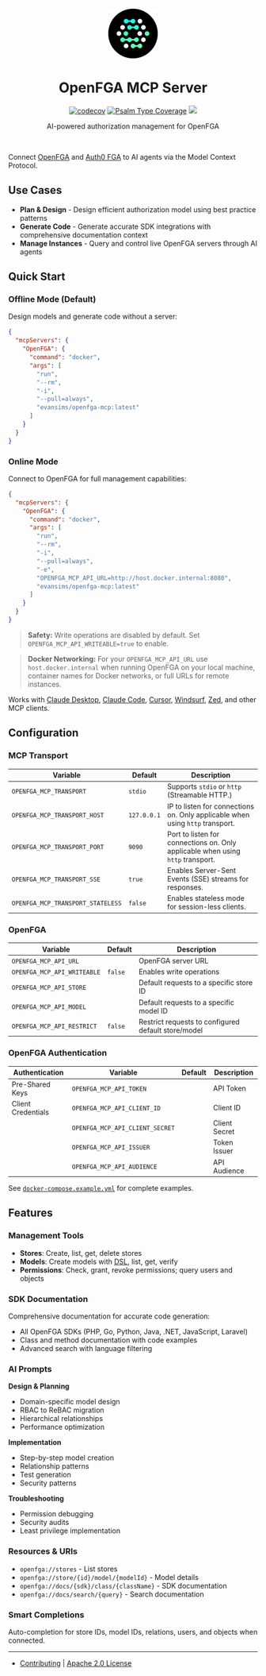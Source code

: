 <div align="center">
  <p><a href="https://openfga.dev"><img src=".github/openfga.png" width="100" /></a></p>

  <h1>OpenFGA MCP Server</h1>

  <p>
    <a href="https://codecov.io/gh/evansims/openfga-mcp" target="_blank"><img src="https://codecov.io/gh/evansims/openfga-mcp/graph/badge.svg?token=DG6KWF1EG6" alt="codecov" /></a>
    <a href="https://shepherd.dev/github/evansims/openfga-mcp" target="_blank"><img src="https://shepherd.dev/github/evansims/openfga-mcp/coverage.svg" alt="Psalm Type Coverage" /></a>
    <a href="https://www.bestpractices.dev/projects/10901"><img src="https://www.bestpractices.dev/projects/10901/badge"></a>
  </p>

  <p>AI-powered authorization management for OpenFGA</p>
</div>

<p><br /></p>

Connect [OpenFGA](https://openfga.dev/) and [Auth0 FGA](https://auth0.com/fine-grained-authorization) to AI agents via the Model Context Protocol.

## Use Cases

- **Plan & Design** - Design efficient authorization model using best practice patterns
- **Generate Code** - Generate accurate SDK integrations with comprehensive documentation context
- **Manage Instances** - Query and control live OpenFGA servers through AI agents

## Quick Start

### Offline Mode (Default)

Design models and generate code without a server:

```json
{
  "mcpServers": {
    "OpenFGA": {
      "command": "docker",
      "args": [
        "run",
        "--rm",
        "-i",
        "--pull=always",
        "evansims/openfga-mcp:latest"
      ]
    }
  }
}
```

### Online Mode

Connect to OpenFGA for full management capabilities:

```json
{
  "mcpServers": {
    "OpenFGA": {
      "command": "docker",
      "args": [
        "run",
        "--rm",
        "-i",
        "--pull=always",
        "-e",
        "OPENFGA_MCP_API_URL=http://host.docker.internal:8080",
        "evansims/openfga-mcp:latest"
      ]
    }
  }
}
```

> **Safety:** Write operations are disabled by default. Set `OPENFGA_MCP_API_WRITEABLE=true` to enable.

> **Docker Networking:** For your `OPENFGA_MCP_API_URL` use `host.docker.internal` when running OpenFGA on your local machine, container names for Docker networks, or full URLs for remote instances.

Works with [Claude Desktop](https://claude.ai/download), [Claude Code](https://www.anthropic.com/claude-code), [Cursor](https://cursor.sh), [Windsurf](https://windsurf.com), [Zed](https://zed.dev), and other MCP clients.

## Configuration

### MCP Transport

| Variable                          | Default     | Description                                                                     |
| --------------------------------- | ----------- | ------------------------------------------------------------------------------- |
| `OPENFGA_MCP_TRANSPORT`           | `stdio`     | Supports `stdio` or `http` (Streamable HTTP.)                                   |
| `OPENFGA_MCP_TRANSPORT_HOST`      | `127.0.0.1` | IP to listen for connections on. Only applicable when using `http` transport.   |
| `OPENFGA_MCP_TRANSPORT_PORT`      | `9090`      | Port to listen for connections on. Only applicable when using `http` transport. |
| `OPENFGA_MCP_TRANSPORT_SSE`       | `true`      | Enables Server-Sent Events (SSE) streams for responses.                         |
| `OPENFGA_MCP_TRANSPORT_STATELESS` | `false`     | Enables stateless mode for session-less clients.                                |

### OpenFGA

| Variable                    | Default | Description                                         |
| --------------------------- | ------- | --------------------------------------------------- |
| `OPENFGA_MCP_API_URL`       |         | OpenFGA server URL                                  |
| `OPENFGA_MCP_API_WRITEABLE` | `false` | Enables write operations                            |
| `OPENFGA_MCP_API_STORE`     |         | Default requests to a specific store ID             |
| `OPENFGA_MCP_API_MODEL`     |         | Default requests to a specific model ID             |
| `OPENFGA_MCP_API_RESTRICT`  | `false` | Restrict requests to configured default store/model |

### OpenFGA Authentication

| Authentication     | Variable                        | Default | Description   |
| ------------------ | ------------------------------- | ------- | ------------- |
| Pre-Shared Keys    | `OPENFGA_MCP_API_TOKEN`         |         | API Token     |
| Client Credentials | `OPENFGA_MCP_API_CLIENT_ID`     |         | Client ID     |
|                    | `OPENFGA_MCP_API_CLIENT_SECRET` |         | Client Secret |
|                    | `OPENFGA_MCP_API_ISSUER`        |         | Token Issuer  |
|                    | `OPENFGA_MCP_API_AUDIENCE`      |         | API Audience  |

See [`docker-compose.example.yml`](docker-compose.example.yml) for complete examples.

## Features

### Management Tools

- **Stores**: Create, list, get, delete stores
- **Models**: Create models with [DSL](https://openfga.dev/docs/configuration-language), list, get, verify
- **Permissions**: Check, grant, revoke permissions; query users and objects

### SDK Documentation

Comprehensive documentation for accurate code generation:

- All OpenFGA SDKs (PHP, Go, Python, Java, .NET, JavaScript, Laravel)
- Class and method documentation with code examples
- Advanced search with language filtering

### AI Prompts

**Design & Planning**

- Domain-specific model design
- RBAC to ReBAC migration
- Hierarchical relationships
- Performance optimization

**Implementation**

- Step-by-step model creation
- Relationship patterns
- Test generation
- Security patterns

**Troubleshooting**

- Permission debugging
- Security audits
- Least privilege implementation

### Resources & URIs

- `openfga://stores` - List stores
- `openfga://store/{id}/model/{modelId}` - Model details
- `openfga://docs/{sdk}/class/{className}` - SDK documentation
- `openfga://docs/search/{query}` - Search documentation

### Smart Completions

Auto-completion for store IDs, model IDs, relations, users, and objects when connected.

---

- [Contributing](./.github/CONTRIBUTING.md) | [Apache 2.0 License](./LICENSE)
